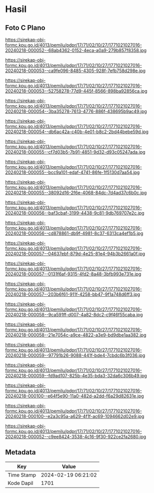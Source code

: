 # Hasil

## Foto C Plano

https://sirekap-obj-formc.kpu.go.id/4013/pemilu/pdpr/17/71/02/10/27/1771021027016-20240218-000052--68ab4362-0152-4eca-a0a9-279b857f8358.jpg

https://sirekap-obj-formc.kpu.go.id/4013/pemilu/pdpr/17/71/02/10/27/1771021027016-20240218-000053--ca9fe096-8485-4305-928f-7efb758d298e.jpg

https://sirekap-obj-formc.kpu.go.id/4013/pemilu/pdpr/17/71/02/10/27/1771021027016-20240218-000053--52758278-77d9-445f-8566-898ba92856ca.jpg

https://sirekap-obj-formc.kpu.go.id/4013/pemilu/pdpr/17/71/02/10/27/1771021027016-20240218-000054--3ba35278-7613-4776-886f-438695b9ac49.jpg

https://sirekap-obj-formc.kpu.go.id/4013/pemilu/pdpr/17/71/02/10/27/1771021027016-20240218-000054--db6ac42a-c40b-4e01-b8c2-2bd44bebe59d.jpg

https://sirekap-obj-formc.kpu.go.id/4013/pemilu/pdpr/17/71/02/10/27/1771021027016-20240218-000055--cf7d03b5-7b91-4851-9d32-d93c05247ada.jpg

https://sirekap-obj-formc.kpu.go.id/4013/pemilu/pdpr/17/71/02/10/27/1771021027016-20240218-000055--bcc9a101-edaf-4741-86fe-1f5130d7aa54.jpg

https://sirekap-obj-formc.kpu.go.id/4013/pemilu/pdpr/17/71/02/10/27/1771021027016-20240218-000055--38092d16-2f6e-4068-84dc-7d4ad37c6b0c.jpg

https://sirekap-obj-formc.kpu.go.id/4013/pemilu/pdpr/17/71/02/10/27/1771021027016-20240218-000056--baf3cbaf-3199-4438-9c81-9db769707e2c.jpg

https://sirekap-obj-formc.kpu.go.id/4013/pemilu/pdpr/17/71/02/10/27/1771021027016-20240218-000056--cd878861-db9f-4981-8c37-6313ca4ef1b5.jpg

https://sirekap-obj-formc.kpu.go.id/4013/pemilu/pdpr/17/71/02/10/27/1771021027016-20240218-000057--04637ebf-879d-4e25-81e4-94b3b2661a0f.jpg

https://sirekap-obj-formc.kpu.go.id/4013/pemilu/pdpr/17/71/02/10/27/1771021027016-20240218-000057--0131f6af-9315-4fd2-8a48-3bfb993e731e.jpg

https://sirekap-obj-formc.kpu.go.id/4013/pemilu/pdpr/17/71/02/10/27/1771021027016-20240218-000057--203b6f61-911f-4258-bb47-9f1a748d6ff3.jpg

https://sirekap-obj-formc.kpu.go.id/4013/pemilu/pdpr/17/71/02/10/27/1771021027016-20240218-000058--9ca591ff-d007-4a82-8dc2-c9f46f55caba.jpg

https://sirekap-obj-formc.kpu.go.id/4013/pemilu/pdpr/17/71/02/10/27/1771021027016-20240218-000058--21e7054c-a9ce-4822-a3e9-bd9dbe1aa382.jpg

https://sirekap-obj-formc.kpu.go.id/4013/pemilu/pdpr/17/71/02/10/27/1771021027016-20240218-000059--97791b26-9088-441f-bde4-7cbdc6b3f036.jpg

https://sirekap-obj-formc.kpu.go.id/4013/pemilu/pdpr/17/71/02/10/27/1771021027016-20240218-000059--fd9ad107-825b-4e35-bda3-32da6c306b49.jpg

https://sirekap-obj-formc.kpu.go.id/4013/pemilu/pdpr/17/71/02/10/27/1771021027016-20240218-000100--e64f5e90-11a0-482d-a2dd-f6a29d82631e.jpg

https://sirekap-obj-formc.kpu.go.id/4013/pemilu/pdpr/17/71/02/10/27/1771021027016-20240218-000100--e2a3c95a-a629-4f1f-ac69-1094662d02e9.jpg

https://sirekap-obj-formc.kpu.go.id/4013/pemilu/pdpr/17/71/02/10/27/1771021027016-20240218-000052--c9ee8424-3538-4c16-9f30-922ce2fa2680.jpg


## Metadata

| Key        | Value               |
| ---------- | ------------------- |
| Time Stamp | 2024-02-19 06:21:02 |
| Kode Dapil | 1701                |



